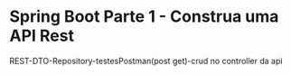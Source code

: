 # Spring Boot Parte 1 - Construa uma API Rest
REST-DTO-Repository-testesPostman(post get)-crud no controller da api
